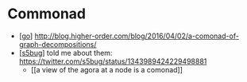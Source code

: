 # Commonad

- [[go]] http://blog.higher-order.com/blog/2016/04/02/a-comonad-of-graph-decompositions/
- [[s5bug]] told me about them: https://twitter.com/s5bug/status/1343989424229498881
  - [[a view of the agora at a node is a comonad]]


[//begin]: # "Autogenerated link references for markdown compatibility"
[go]: go "Go"
[s5bug]: s5bug "S5bug"
[//end]: # "Autogenerated link references"